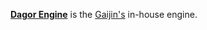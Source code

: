 [**Dagor Engine**](https://gaijinent.com/news/dagor-engine-gone-open-source) is the [Gaijin's](https://gaijinent.com/) in-house engine.